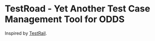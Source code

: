 # TestRoad - Yet Another Test Case Management Tool for ODDS

Inspired by [TestRail](https://www.gurock.com/testrail/).
